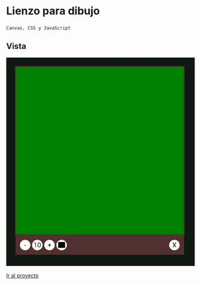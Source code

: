 # Lienzo para dibujo

`Canvas, CSS y JavaScript`

## Vista
![image](vista.jpg)

[Ir al proyecto](https://gifted-bohr-ee46ed.netlify.app/)

